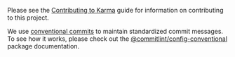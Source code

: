 Please see the [Contributing to Karma] guide for information on contributing to this project.

[Contributing to Karma]: https://github.com/karma-runner/karma/blob/master/CONTRIBUTING.md

We use [conventional commits](https://www.conventionalcommits.org/en/v1.0.0/) to maintain standardized commit messages. To see how it works, please check out the [@commitlint/config-conventional](https://www.npmjs.com/package/@commitlint/config-conventional) package documentation.
